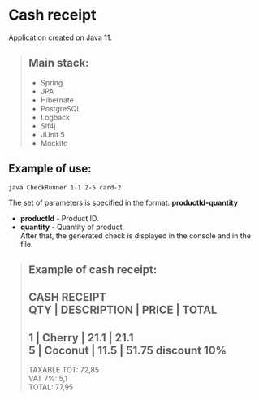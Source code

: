 # Cash receipt  
Application created on Java 11.  

>## Main stack:  
>- Spring  
>- JPA  
>- Hibernate  
>- PostgreSQL  
>- Logback  
>- Slf4j  
>- JUnit 5  
>- Mockito  
## Example of use:  
```
java CheckRunner 1-1 2-5 card-2  
```
The set of parameters is specified in the format: __productId-quantity__   
- __productId__ - Product ID.  
- __quantity__ - Quantity of product.    
  After that, the generated check is displayed in the console and in the file.  

>## Example of cash receipt:   
>CASH RECEIPT    
>QTY | DESCRIPTION | PRICE | TOTAL   
>-----------------------------------   
>1 | Cherry | 21.1 | 21.1   
>5 | Coconut | 11.5 | 51.75 discount 10%   
>-----------------------------------   
>TAXABLE TOT: 72,85   
>VAT 7%: 5,1   
>TOTAL: 77,95   
